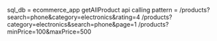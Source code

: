 sql_db = ecommerce_app
getAllProduct api calling pattern = /products?search=phone&category=electronics&rating=4
                                    /products?category=electronics&search=phone&page=1
                                    /products?minPrice=100&maxPrice=500